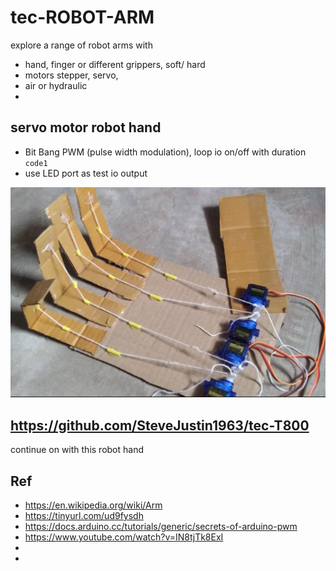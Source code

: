 # tec-ROBOT-ARM

explore a range of robot arms with 
- hand, finger or different grippers, soft/ hard  
- motors stepper, servo,
- air or hydraulic
- 




## servo motor robot hand
- Bit Bang PWM (pulse width modulation), loop io on/off with duration  `code1`
- use LED port as test io output

 



![](https://github.com/SteveJustin1963/tec-ROBOT-ARM/blob/master/pics/11.png)


## https://github.com/SteveJustin1963/tec-T800
continue on with this robot hand


 
 





## Ref 
- https://en.wikipedia.org/wiki/Arm
- https://tinyurl.com/ud9fysdh
- https://docs.arduino.cc/tutorials/generic/secrets-of-arduino-pwm
- https://www.youtube.com/watch?v=IN8tjTk8ExI
- 
- 
